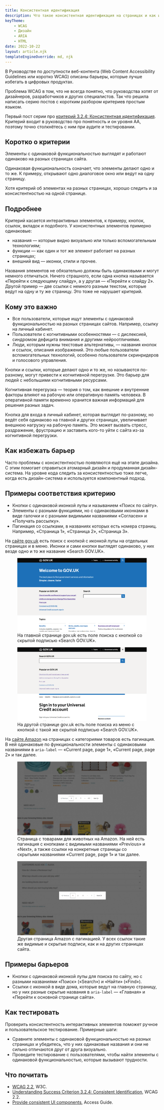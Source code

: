 ```yaml
---
title: Консистентная идентификация
description: Что такое консистентная идентификация на страницах и как избежать этот барьер.
keyTheme:
    - WCAG
    - Дизайн
    - ARIA
    - HTML
date: 2022-10-22
layout: article.njk
templateEngineOverride: md, njk
---
```

В Руководстве по доступности веб-контента (Web Content Accessibility Guidelines или коротко WCAG) описаны барьеры, которые лучше избегать в цифровых продуктах.

Проблема WCAG в том, что не всегда понятно, что руководства хотят от дизайнеров, разработчиков и других специалистов. Так что решила написать серию постов с коротким разбором критериев простым языком.

Первый пост серии про [критерий 3.2.4: Консистентная идентификация](https://www.w3.org/TR/WCAG22/#consistent-identification). Критерий входит в руководство про понятность и он уровня AA, поэтому точно столкнётесь с ним при аудите и тестировании.

## Коротко о критерии

Элементы с одинаковой функциональностью выглядят и работают одинаково на разных страницах сайта.

Одинаковая функциональность означает, что элементы делают одно и то же. К примеру, открывают одно диалоговое окно или ведут на одну страницу.

Хотя критерий об элементах на разных страницах, хорошо следить и за консистентностью на одной странице.

## Подробнее

Критерий касается интерактивных элементов, к примеру, кнопок, ссылок, вкладок и подобного. У консистентных элементов примерно одинаковые:

- названия — которые видно визуально или только вспомогательным технологиям;
- функции — как один и тот же элемент работает на разных страницах;
- внешний вид — иконки, стили и прочее.

Названия элементов не обязательно должны быть одинаковыми и могут немного отличаться. Ничего страшного, если одна кнопка называется «Перейти к следующему слайду», а у другая — «Перейти к слайду 2». Другой пример — две ссылки с немного разным текстом, которые ведут на одну и ту же страницу. Это тоже не нарушает критерий.

## Кому это важно

- Все пользователи, которые ищут элементы с одинаковой функциональностью на разных страницах сайтов. Например, ссылку на личный кабинет.
- Пользователи с когнитивными особенностями — с дислексией, синдромом дефицита внимания и другими нейроотличиями.
- Люди, которым нужны текстовые альтернативы, — названия кнопок и ссылок, описания изображений. Это любые пользователи вспомогательных технологий, особенно пользователи скринридеров и голосового управления.

Кнопки и ссылки, которые делают одно и то же, но называются по-разному, могут привести к когнитивной перегрузке. Это барьер для людей с небольшими когнитивными ресурсами.

Когнитивная перегрузка — теория о том, как внешние и внутренние факторы влияют на рабочую или оперативную память человека. В оперативной памяти временно хранится важная информаций для решения разных задач.

Кнопка для входа в личный кабинет, которая выглядит по-разному, но ведёт себя одинаково на главной и других страницах, увеличивает внешнюю нагрузку на рабочую память. Это может вызвать стресс, раздражение, фрустрацию и заставить кого-то уйти с сайта из-за когнитивной перегрузки.

## Как избежать барьер

Часто проблемы с консистентностью появляются ещё на этапе дизайна. С этим помогает справиться атомарный дизайн и продуманная дизайн-система. На уровне кода следить за консистентностью тоже легче, когда есть дизайн-система и используется компонентный подход.

## Примеры соответствия критерию

- Кнопки с одинаковой иконкой лупы и называнием «Поиск по сайту».
- Элементы с разными функциями, но с одинаковыми иконками в виде галочки и c разными видимыми названиями «Согласен» и «Получать рассылку».
- Пагинация со ссылками, в названиях которых есть номера страниц. Например, «Страница 1», «Страница 2», «Страница 3».

На [сайте gov.uk](http://gov.uk/) есть поиск с кнопкой с иконкой лупы на отдельных страницах и в меню. Иконки и сами кнопки выглядят одинаково, у них везде одно и то же название «Search GOV.UK».

<figure class="article__image article__image--grey">
  <img
    class="article__image-item"
    src="images/govuk-first-page.png"
    alt="Главная страница сайта правительства Британии. Под заголовком с приветствием пользователей две колонки с содержимым. В одной ссылки на популярные страницы, в другой строка поиска по сайту. У строки видимая подпись «Искать gov.uk», рядом со строкой кнопка с иконкой лупы."
  >
  <figcaption class="article__image-caption">
    На главной странице gov.uk есть поле поиска с кнопкой со скрытой подписью «Search GOV.UK».
  </figcaption>
</figure>

<figure class="article__image article__image--grey">
  <img
    class="article__image-item"
    src="images/govuk-second-page.png"
    alt="Другая страница сайта правительства Британии с информацией о входе в аккаунт на сайте. Открыто меню с пустой строкой поиска по сайту. У неё есть видимая подпись «Искать gov.uk», рядом со строкой расположена кнопка с иконкой лупы."
  >
  <figcaption class="article__image-caption">
    На другой странице gov.uk есть поле поиска из меню с кнопкой с такой же скрытой подписью «Search GOV.UK».
  </figcaption>
</figure>

На [сайте Amazon](https://www.amazon.com/) на страницах с категориями товаров есть пагинация. В ней одинаковые по функциональности элементы с одинаковыми названиями в `aria-label` — «Current page, page 1», «Current page, page 2» и так далее.

<figure class="article__image article__image--grey">
  <img
    class="article__image-item"
    src="images/amazon-first-page.png"
    alt="На странице расположено несколько карточек товаров, выделена пагинация. Видны элементы со стрелками «Вперёд», «Назад» и номерами «1», «2», «3», «400» и многоточием между «3» и «400». Сейчас активна первая страница."
  >
  <figcaption class="article__image-caption">
    Страница с товарами для животных на Amazon. На ней есть пагинация с кнопками с видимыми названиями «Previous» и «Next», а также ссылки на конкретные страницы со скрытыми названиями «Current page, page 1» и так далее.
  </figcaption>
</figure>

<figure class="article__image article__image--green">
  <img
    class="article__image-item"
    src="images/amazon-second-page.png"
    alt="На странице расположено несколько карточек товаров и блок с ответами на самые частые вопросы, выделена пагинация. Видны элементы со стрелками «Вперёд», «Назад» и номерами «1», «2», «3», «7» и многоточием между «3» и «7». Сейчас активна первая страница."
  >
  <figcaption class="article__image-caption">
    Другая страница Amazon с пагинацией. У всех ссылок такие же видимые и скрытые подписи, как и на других страницах сайта.
  </figcaption>
</figure>

## Примеры барьеров

- Кнопки с одинаковой иконкой лупы для поиска по сайту, но с разными названиями «Поиск» («Search») и «Найти» («Find»).
- Ссылки с иконкой в виде дома, которые ведут на главную страницу, но у них разные скрытые названия в `aria-label` — «Главная» и «Перейти к основной странице сайта».

## Как тестировать

Проверить консистентность интерактивных элементов поможет ручное и пользовательское тестирование. Примерные шаги:

- Сравните элементы с одинаковой функциональностью на разных страницах и убедитесь, что у них одинаковые названия и они не сильно отличаются друг от друга визуально.
- Проведите тестирование с пользователями, чтобы найти элементы с одинаковой функциональностью, которые вызывают трудности.

## Что почитать

- [WCAG 2.2](https://www.w3.org/TR/WCAG22/), W3C.
- [Understanding Success Criterion 3.2.4: Consistent Identification](https://www.w3.org/WAI/WCAG22/Understanding/consistent-identification.html), WCAG 2.2.
- [Provide consistent UI components](https://www.accessguide.io/guide/consistent-ui/), Access Guide.
